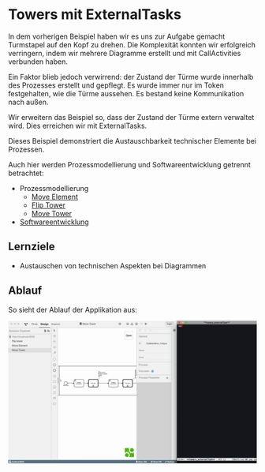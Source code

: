 # Towers mit ExternalTasks

In dem vorherigen Beispiel haben wir es uns zur Aufgabe gemacht
Turmstapel auf den Kopf zu drehen. Die Komplexität konnten wir
erfolgreich verringern, indem wir mehrere Diagramme erstellt und mit
CallActivities verbunden haben.

Ein Faktor blieb jedoch verwirrend: der Zustand der
Türme wurde innerhalb des Prozesses erstellt und gepflegt. Es wurde
immer nur im Token festgehalten, wie die Türme aussehen. Es bestand
keine Kommunikation nach außen.

Wir erweitern das Beispiel so, dass der Zustand der Türme extern
verwaltet wird. Dies erreichen wir mit ExternalTasks.

Dieses Beispiel demonstriert die Austauschbarkeit technischer Elemente
bei Prozessen.

Auch hier werden Prozessmodellierung und Softwareentwicklung getrennt
betrachtet:

- Prozessmodellierung
  - [Move Element](./README_move_element.md)
  - [Flip Tower](./README_flip_tower.md)
  - [Move Tower](./README_move_tower.md)
- [Softwareentwicklung](./README_programmer.md)

## Lernziele

- Austauschen von technischen Aspekten bei Diagrammen

## Ablauf

So sieht der Ablauf der Applikation aus:

<img src="./images/execution.gif"></img>
